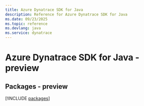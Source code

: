 ```yaml
---
title: Azure Dynatrace SDK for Java
description: Reference for Azure Dynatrace SDK for Java
ms.date: 09/23/2025
ms.topic: reference
ms.devlang: java
ms.service: dynatrace
---
```

# Azure Dynatrace SDK for Java - preview
## Packages - preview
[!INCLUDE [packages](dynatrace-index.md)]
